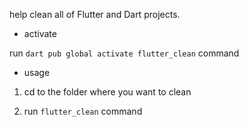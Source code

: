 help clean all of Flutter and Dart projects.

* activate

run  `dart pub global activate flutter_clean` command

* usage

1. cd to the folder where you want to clean

2. run `flutter_clean` command

